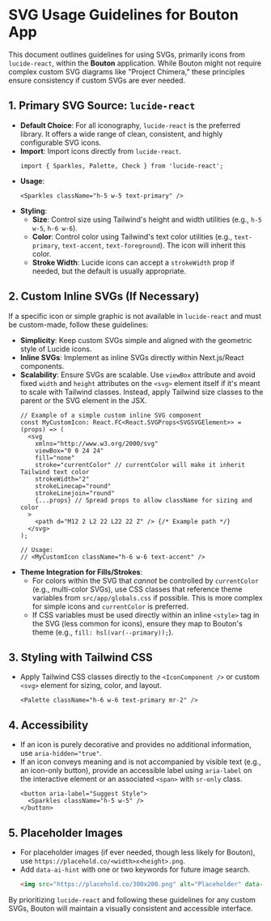 
# SVG Usage Guidelines for Bouton App

This document outlines guidelines for using SVGs, primarily icons from `lucide-react`, within the **Bouton** application. While Bouton might not require complex custom SVG diagrams like "Project Chimera," these principles ensure consistency if custom SVGs are ever needed.

## 1. Primary SVG Source: `lucide-react`

*   **Default Choice**: For all iconography, `lucide-react` is the preferred library. It offers a wide range of clean, consistent, and highly configurable SVG icons.
*   **Import**: Import icons directly from `lucide-react`.
    ```tsx
    import { Sparkles, Palette, Check } from 'lucide-react';
    ```
*   **Usage**:
    ```tsx
    <Sparkles className="h-5 w-5 text-primary" />
    ```
*   **Styling**:
    *   **Size**: Control size using Tailwind's height and width utilities (e.g., `h-5 w-5`, `h-6 w-6`).
    *   **Color**: Control color using Tailwind's text color utilities (e.g., `text-primary`, `text-accent`, `text-foreground`). The icon will inherit this color.
    *   **Stroke Width**: Lucide icons can accept a `strokeWidth` prop if needed, but the default is usually appropriate.

## 2. Custom Inline SVGs (If Necessary)

If a specific icon or simple graphic is not available in `lucide-react` and must be custom-made, follow these guidelines:

*   **Simplicity**: Keep custom SVGs simple and aligned with the geometric style of Lucide icons.
*   **Inline SVGs**: Implement as inline SVGs directly within Next.js/React components.
*   **Scalability**: Ensure SVGs are scalable. Use `viewBox` attribute and avoid fixed `width` and `height` attributes on the `<svg>` element itself if it's meant to scale with Tailwind classes. Instead, apply Tailwind size classes to the parent or the SVG element in the JSX.
    ```tsx
    // Example of a simple custom inline SVG component
    const MyCustomIcon: React.FC<React.SVGProps<SVGSVGElement>> = (props) => (
      <svg
        xmlns="http://www.w3.org/2000/svg"
        viewBox="0 0 24 24"
        fill="none"
        stroke="currentColor" // currentColor will make it inherit Tailwind text color
        strokeWidth="2"
        strokeLinecap="round"
        strokeLinejoin="round"
        {...props} // Spread props to allow className for sizing and color
      >
        <path d="M12 2 L2 22 L22 22 Z" /> {/* Example path */}
      </svg>
    );

    // Usage:
    // <MyCustomIcon className="h-6 w-6 text-accent" />
    ```
*   **Theme Integration for Fills/Strokes**:
    *   For colors within the SVG that *cannot* be controlled by `currentColor` (e.g., multi-color SVGs), use CSS classes that reference theme variables from `src/app/globals.css` if possible. This is more complex for simple icons and `currentColor` is preferred.
    *   If CSS variables must be used directly within an inline `<style>` tag in the SVG (less common for icons), ensure they map to Bouton's theme (e.g., `fill: hsl(var(--primary));`).

## 3. Styling with Tailwind CSS

*   Apply Tailwind CSS classes directly to the `<IconComponent />` or custom `<svg>` element for sizing, color, and layout.
    ```tsx
    <Palette className="h-6 w-6 text-primary mr-2" />
    ```

## 4. Accessibility

*   If an icon is purely decorative and provides no additional information, use `aria-hidden="true"`.
*   If an icon conveys meaning and is not accompanied by visible text (e.g., an icon-only button), provide an accessible label using `aria-label` on the interactive element or an associated `<span>` with `sr-only` class.
    ```tsx
    <button aria-label="Suggest Style">
      <Sparkles className="h-5 w-5" />
    </button>
    ```

## 5. Placeholder Images

*   For placeholder images (if ever needed, though less likely for Bouton), use `https://placehold.co/<width>x<height>.png`.
*   Add `data-ai-hint` with one or two keywords for future image search.
    ```html
    <img src="https://placehold.co/300x200.png" alt="Placeholder" data-ai-hint="abstract button" />
    ```

By prioritizing `lucide-react` and following these guidelines for any custom SVGs, Bouton will maintain a visually consistent and accessible interface.
